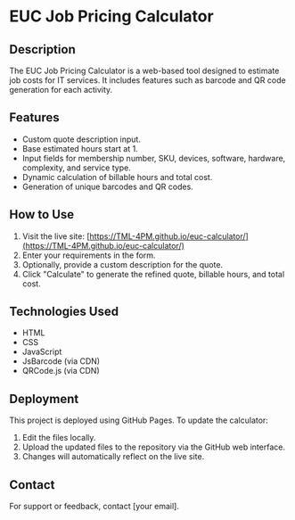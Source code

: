 # EUC Job Pricing Calculator

## Description
The EUC Job Pricing Calculator is a web-based tool designed to estimate job costs for IT services. It includes features such as barcode and QR code generation for each activity.

## Features
- Custom quote description input.
- Base estimated hours start at 1.
- Input fields for membership number, SKU, devices, software, hardware, complexity, and service type.
- Dynamic calculation of billable hours and total cost.
- Generation of unique barcodes and QR codes.

## How to Use
1. Visit the live site: [https://TML-4PM.github.io/euc-calculator/](https://TML-4PM.github.io/euc-calculator/)
2. Enter your requirements in the form.
3. Optionally, provide a custom description for the quote.
4. Click "Calculate" to generate the refined quote, billable hours, and total cost.

## Technologies Used
- HTML
- CSS
- JavaScript
- JsBarcode (via CDN)
- QRCode.js (via CDN)

## Deployment
This project is deployed using GitHub Pages. To update the calculator:
1. Edit the files locally.
2. Upload the updated files to the repository via the GitHub web interface.
3. Changes will automatically reflect on the live site.

## Contact
For support or feedback, contact [your email].